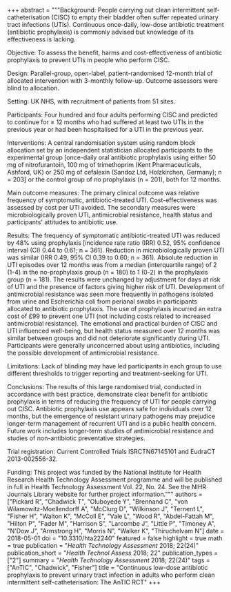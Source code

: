 +++
abstract = """Background: People carrying out clean intermittent self-catheterisation (CISC) to empty their bladder often suffer repeated urinary tract infections (UTIs). Continuous once-daily, low-dose antibiotic treatment (antibiotic prophylaxis) is commonly advised but knowledge of its effectiveness is lacking.

Objective: To assess the benefit, harms and cost-effectiveness of antibiotic prophylaxis to prevent UTIs in people who perform CISC.

Design: Parallel-group, open-label, patient-randomised 12-month trial of allocated intervention with 3-monthly follow-up. Outcome assessors were blind to allocation.

Setting: UK NHS, with recruitment of patients from 51 sites.

Participants: Four hundred and four adults performing CISC and predicted to continue for ≥ 12 months who had suffered at least two UTIs in the previous year or had been hospitalised for a UTI in the previous year.

Interventions: A central randomisation system using random block allocation set by an independent statistician allocated participants to the experimental group [once-daily oral antibiotic prophylaxis using either 50 mg of nitrofurantoin, 100 mg of trimethoprim (Kent Pharmaceuticals, Ashford, UK) or 250 mg of cefalexin (Sandoz Ltd, Holzkirchen, Germany); n = 203] or the control group of no prophylaxis (n = 201), both for 12 months.

Main outcome measures: The primary clinical outcome was relative frequency of symptomatic, antibiotic-treated UTI. Cost-effectiveness was assessed by cost per UTI avoided. The secondary measures were microbiologically proven UTI, antimicrobial resistance, health status and participants' attitudes to antibiotic use.

Results: The frequency of symptomatic antibiotic-treated UTI was reduced by 48% using prophylaxis [incidence rate ratio (IRR) 0.52, 95% confidence interval (CI) 0.44 to 0.61; n = 361]. Reduction in microbiologically proven UTI was similar (IRR 0.49, 95% CI 0.39 to 0.60; n = 361). Absolute reduction in UTI episodes over 12 months was from a median (interquartile range) of 2 (1-4) in the no-prophylaxis group (n = 180) to 1 (0-2) in the prophylaxis group (n = 181). The results were unchanged by adjustment for days at risk of UTI and the presence of factors giving higher risk of UTI. Development of antimicrobial resistance was seen more frequently in pathogens isolated from urine and Escherichia coli from perianal swabs in participants allocated to antibiotic prophylaxis. The use of prophylaxis incurred an extra cost of £99 to prevent one UTI (not including costs related to increased antimicrobial resistance). The emotional and practical burden of CISC and UTI influenced well-being, but health status measured over 12 months was similar between groups and did not deteriorate significantly during UTI. Participants were generally unconcerned about using antibiotics, including the possible development of antimicrobial resistance.

Limitations: Lack of blinding may have led participants in each group to use different thresholds to trigger reporting and treatment-seeking for UTI.

Conclusions: The results of this large randomised trial, conducted in accordance with best practice, demonstrate clear benefit for antibiotic prophylaxis in terms of reducing the frequency of UTI for people carrying out CISC. Antibiotic prophylaxis use appears safe for individuals over 12 months, but the emergence of resistant urinary pathogens may prejudice longer-term management of recurrent UTI and is a public health concern. Future work includes longer-term studies of antimicrobial resistance and studies of non-antibiotic preventative strategies.

Trial registration: Current Controlled Trials ISRCTN67145101 and EudraCT 2013-002556-32.

Funding: This project was funded by the National Institute for Health Research Health Technology Assessment programme and will be published in full in Health Technology Assessment Vol. 22, No. 24. See the NIHR Journals Library website for further project information."""
authors = ["Pickard R", "Chadwick T", "Oluboyede Y", "Brennand C", "von Wilamowitz-Moellendorff A", "McClurg D", "Wilkinson J", "Ternent L", "Fisher H", "Walton K", "McColl E", "Vale L", "Wood R", "Abdel-Fattah M", "Hilton P", "Fader M", "Harrison S", "Larcombe J", "Little P", "Timoney A", "N'Dow J", "Armstrong H", "Morris N", "Walker K", "Thiruchelvam N"]
date = 2018-05-01
doi = "10.3310/hta22240"
featured = false
highlight = true
math = true
publication = "*Health Technology Assessment* 2018; 22(24)"
publication_short = "*Health Technol Assess* 2018; 22"
publication_types = ["2"]
summary = "*Health Technology Assessment* 2018; 22(24)"
tags = ["AnTIC", "Chadwick", "Fisher"]
title = "Continuous low-dose antibiotic prophylaxis to prevent urinary tract infection in adults who perform clean intermittent self-catheterisation: The AnTIC RCT"
+++
